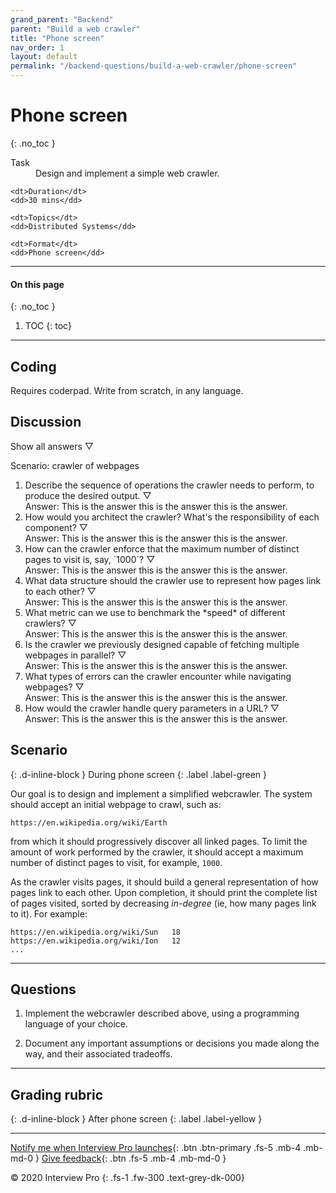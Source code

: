 ```yaml
---
grand_parent: "Backend"
parent: "Build a web crawler"
title: "Phone screen"
nav_order: 1
layout: default
permalink: "/backend-questions/build-a-web-crawler/phone-screen"
---
```



# Phone screen
{: .no_toc }

<dl>
    <dt>Task</dt>
    <dd>Design and implement a simple web crawler.</dd>

    <dt>Duration</dt>
    <dd>30 mins</dd>

    <dt>Topics</dt>
    <dd>Distributed Systems</dd>

    <dt>Format</dt>
    <dd>Phone screen</dd>
</dl>


---


#### On this page
{: .no_toc }

1. TOC
{: toc}


---


## Coding

Requires coderpad.
Write from scratch, in any language.


## Discussion

<script type="text/javascript" src="{{ "/assets/js/toggle-all-answers.js" | absolute_url }}"></script>
<a class="toggle-all-answers-button">Show all answers ▽</a>

Scenario: crawler of webpages


1. <div class="question">Describe the sequence of operations the crawler needs to perform, to produce the desired output.
    <span class="toggle-answer-icon">▽</span>
    <div class="answer">Answer: This is the answer this is the answer this is the answer.</div>
    </div>

2. <div class="question">How would you architect the crawler? What's the responsibility of each component?
    <span class="toggle-answer-icon">▽</span>
    <div class="answer">Answer: This is the answer this is the answer this is the answer.</div>
    </div>

3. <div class="question">How can the crawler enforce that the maximum number of distinct pages to visit is, say, `1000`?
    <span class="toggle-answer-icon">▽</span>
    <div class="answer">Answer: This is the answer this is the answer this is the answer.</div>
    </div>

4. <div class="question">What data structure should the crawler use to represent how pages link to each other?
    <span class="toggle-answer-icon">▽</span>
    <div class="answer">Answer: This is the answer this is the answer this is the answer.</div>
    </div>

5. <div class="question">What metric can we use to benchmark the *speed* of different crawlers?
    <span class="toggle-answer-icon">▽</span>
    <div class="answer">Answer: This is the answer this is the answer this is the answer.</div>
    </div>

6. <div class="question">Is the crawler we previously designed capable of fetching multiple webpages in parallel?
    <span class="toggle-answer-icon">▽</span>
    <div class="answer">Answer: This is the answer this is the answer this is the answer.</div>
    </div>

7. <div class="question">What types of errors can the crawler encounter while navigating webpages?
    <span class="toggle-answer-icon">▽</span>
    <div class="answer">Answer: This is the answer this is the answer this is the answer.</div>
    </div>

8. <div class="question">How would the crawler handle query parameters in a URL?
    <span class="toggle-answer-icon">▽</span>
    <div class="answer">Answer: This is the answer this is the answer this is the answer.</div>
    </div>









































## Scenario
{: .d-inline-block } 
During phone screen
{: .label .label-green }


Our goal is to design and implement a simplified webcrawler. The system should accept an initial webpage to crawl, such as:

```
https://en.wikipedia.org/wiki/Earth
```

from which it should progressively discover all linked pages. To limit the amount of work performed by the crawler, it should accept a maximum number of distinct pages to visit, for example, `1000`.

As the crawler visits pages, it should build a general representation of how pages link to each other. Upon completion, it should print the complete list of pages visited, sorted by decreasing *in-degree* (ie, how many pages link to it). For example:

```
https://en.wikipedia.org/wiki/Sun   18
https://en.wikipedia.org/wiki/Ion   12
...
```

---


## Questions

1. Implement the webcrawler described above, using a programming language of your choice. 

2. Document any important assumptions or decisions you made along the way, and their associated tradeoffs.


---


## Grading rubric
{: .d-inline-block } 
After phone screen
{: .label .label-yellow }


--- 


[Notify me when Interview Pro launches](/notify-me){: .btn .btn-primary .fs-5 .mb-4 .mb-md-0 }
[Give feedback](/give-feedback){: .btn .fs-5 .mb-4 .mb-md-0 }


© 2020 Interview Pro
{: .fs-1 .fw-300 .text-grey-dk-000}

